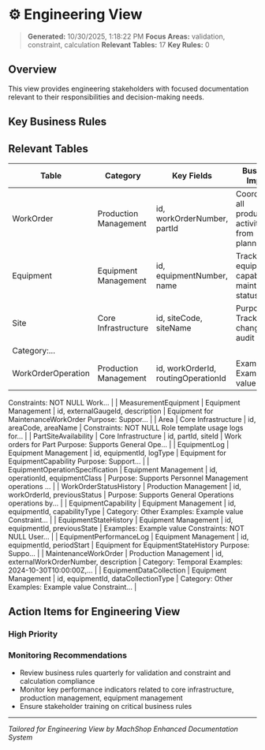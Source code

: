 # ⚙️ Engineering View

> **Generated:** 10/30/2025, 1:18:22 PM
> **Focus Areas:** validation, constraint, calculation
> **Relevant Tables:** 17
> **Key Rules:** 0

## Overview

This view provides engineering stakeholders with focused documentation relevant to their responsibilities and decision-making needs.

## Key Business Rules



## Relevant Tables

| Table | Category | Key Fields | Business Impact |
|-------|----------|------------|-----------------|
| WorkOrder | Production Management | id, workOrderNumber, partId | Coordinates all production activities from plannin... |
| Equipment | Equipment Management | id, equipmentNumber, name | Tracks equipment capabilities, maintenance status,... |
| Site | Core Infrastructure | id, siteCode, siteName | Purpose: Tracks latest changes for audit
Category:... |
| WorkOrderOperation | Production Management | id, workOrderId, routingOperationId | Examples: Example value
Constraints: NOT NULL
Work... |
| MeasurementEquipment | Equipment Management | id, externalGaugeId, description | Equipment for MaintenanceWorkOrder
Purpose: Suppor... |
| Area | Core Infrastructure | id, areaCode, areaName | Constraints: NOT NULL
Role template usage logs for... |
| PartSiteAvailability | Core Infrastructure | id, partId, siteId | Work orders for Part
Purpose: Supports General Ope... |
| EquipmentLog | Equipment Management | id, equipmentId, logType | Equipment for EquipmentCapability
Purpose: Support... |
| EquipmentOperationSpecification | Equipment Management | id, operationId, equipmentClass | Purpose: Supports Personnel Management operations ... |
| WorkOrderStatusHistory | Production Management | id, workOrderId, previousStatus | Purpose: Supports General Operations operations by... |
| EquipmentCapability | Equipment Management | id, equipmentId, capabilityType | Category: Other
Examples: Example value
Constraint... |
| EquipmentStateHistory | Equipment Management | id, equipmentId, previousState | Examples: Example value
Constraints: NOT NULL
User... |
| EquipmentPerformanceLog | Equipment Management | id, equipmentId, periodStart | Equipment for EquipmentStateHistory
Purpose: Suppo... |
| MaintenanceWorkOrder | Production Management | id, externalWorkOrderNumber, description | Category: Temporal
Examples: 2024-10-30T10:00:00Z,... |
| EquipmentDataCollection | Equipment Management | id, equipmentId, dataCollectionType | Category: Other
Examples: Example value
Constraint... |

## Action Items for Engineering View

### High Priority


### Monitoring Recommendations
- Review business rules quarterly for validation and constraint and calculation compliance
- Monitor key performance indicators related to core infrastructure, production management, equipment management
- Ensure stakeholder training on critical business rules

---

*Tailored for Engineering View by MachShop Enhanced Documentation System*